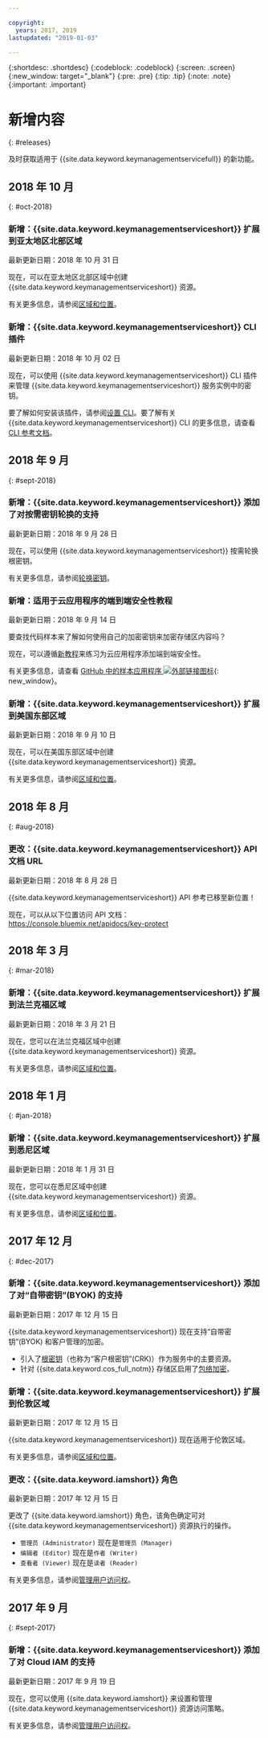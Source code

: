 ```yaml
---

copyright:
  years: 2017, 2019
lastupdated: "2019-01-03"

---
```


{:shortdesc: .shortdesc}
{:codeblock: .codeblock}
{:screen: .screen}
{:new_window: target="_blank"}
{:pre: .pre}
{:tip: .tip}
{:note: .note}
{:important: .important}

# 新增内容
{: #releases}

及时获取适用于 {{site.data.keyword.keymanagementservicefull}} 的新功能。 

## 2018 年 10 月
{: #oct-2018}

### 新增：{{site.data.keyword.keymanagementserviceshort}} 扩展到亚太地区北部区域
最新更新日期：2018 年 10 月 31 日

现在，可以在亚太地区北部区域中创建 {{site.data.keyword.keymanagementserviceshort}} 资源。 

有关更多信息，请参阅[区域和位置](/docs/services/key-protect/regions.html)。

### 新增：{{site.data.keyword.keymanagementserviceshort}} CLI 插件
最新更新日期：2018 年 10 月 02 日

现在，可以使用 {{site.data.keyword.keymanagementserviceshort}} CLI 插件来管理 {{site.data.keyword.keymanagementserviceshort}} 服务实例中的密钥。

要了解如何安装该插件，请参阅[设置 CLI](/docs/services/key-protect/set-up-cli.html)。要了解有关 {{site.data.keyword.keymanagementserviceshort}} CLI 的更多信息，请查看 [CLI 参考文档](/docs/services/key-protect/cli-reference.html)。

## 2018 年 9 月
{: #sept-2018}

### 新增：{{site.data.keyword.keymanagementserviceshort}} 添加了对按需密钥轮换的支持
最新更新日期：2018 年 9 月 28 日

现在，可以使用 {{site.data.keyword.keymanagementserviceshort}} 按需轮换根密钥。

有关更多信息，请参阅[轮换密钥](/docs/services/key-protect/rotate-keys.html)。

### 新增：适用于云应用程序的端到端安全性教程
最新更新日期：2018 年 9 月 14 日

要查找代码样本来了解如何使用自己的加密密钥来加密存储区内容吗？

现在，可以遵循[新教程](/docs/tutorials/cloud-e2e-security.html)来练习为云应用程序添加端到端安全性。

有关更多信息，请查看 [GitHub 中的样本应用程序 ![外部链接图标](../../icons/launch-glyph.svg "外部链接图标")](https://github.com/IBM-Cloud/secure-file-storage){: new_window}。

### 新增：{{site.data.keyword.keymanagementserviceshort}} 扩展到美国东部区域
最新更新日期：2018 年 9 月 10 日

现在，可以在美国东部区域中创建 {{site.data.keyword.keymanagementserviceshort}} 资源。 

有关更多信息，请参阅[区域和位置](/docs/services/key-protect/regions.html)。

## 2018 年 8 月
{: #aug-2018}

### 更改：{{site.data.keyword.keymanagementserviceshort}} API 文档 URL
最新更新日期：2018 年 8 月 28 日

{{site.data.keyword.keymanagementserviceshort}} API 参考已移至新位置！ 

现在，可以从以下位置访问 API 文档：
https://console.bluemix.net/apidocs/key-protect

## 2018 年 3 月
{: #mar-2018}

### 新增：{{site.data.keyword.keymanagementserviceshort}} 扩展到法兰克福区域
最新更新日期：2018 年 3 月 21 日

现在，您可以在法兰克福区域中创建 {{site.data.keyword.keymanagementserviceshort}} 资源。 

有关更多信息，请参阅[区域和位置](/docs/services/key-protect/regions.html)。

## 2018 年 1 月
{: #jan-2018}

### 新增：{{site.data.keyword.keymanagementserviceshort}} 扩展到悉尼区域
最新更新日期：2018 年 1 月 31 日

现在，您可以在悉尼区域中创建 {{site.data.keyword.keymanagementserviceshort}} 资源。 

有关更多信息，请参阅[区域和位置](/docs/services/key-protect/regions.html)。

## 2017 年 12 月
{: #dec-2017}

### 新增：{{site.data.keyword.keymanagementserviceshort}} 添加了对“自带密钥”(BYOK) 的支持
最新更新日期：2017 年 12 月 15 日

{{site.data.keyword.keymanagementserviceshort}} 现在支持“自带密钥”(BYOK) 和客户管理的加密。

- 引入了[根密钥](/docs/services/key-protect/concepts/envelope-encryption.html#key-types)（也称为“客户根密钥”(CRK)）作为服务中的主要资源。 
- 针对 {{site.data.keyword.cos_full_notm}} 存储区启用了[包络加密](/docs/services/key-protect/integrations/integrate-cos.html#kp-cos-how)。

### 新增：{{site.data.keyword.keymanagementserviceshort}} 扩展到伦敦区域
最新更新日期：2017 年 12 月 15 日

{{site.data.keyword.keymanagementserviceshort}} 现在适用于伦敦区域。 

有关更多信息，请参阅[区域和位置](/docs/services/key-protect/regions.html)。

### 更改：{{site.data.keyword.iamshort}} 角色
最新更新日期：2017 年 12 月 15 日

更改了 {{site.data.keyword.iamshort}} 角色，该角色确定可对 {{site.data.keyword.keymanagementserviceshort}} 资源执行的操作。

- `管理员 (Administrator)` 现在是`管理员 (Manager)`
- `编辑者 (Editor)` 现在是`作者 (Writer)`
- `查看者 (Viewer)` 现在是`读者 (Reader)`

有关更多信息，请参阅[管理用户访问权](/docs/services/key-protect/manage-access.html)。

## 2017 年 9 月
{: #sept-2017}

### 新增：{{site.data.keyword.keymanagementserviceshort}} 添加了对 Cloud IAM 的支持
最新更新日期：2017 年 9 月 19 日

现在，您可以使用 {{site.data.keyword.iamshort}} 来设置和管理 {{site.data.keyword.keymanagementserviceshort}} 资源访问策略。

有关更多信息，请参阅[管理用户访问权](/docs/services/key-protect/manage-access.html)。
